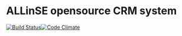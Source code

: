 # ALLinSE opensource CRM system

[![Build Status](https://travis-ci.org/ChristianLisov/allinse-project.svg?branch=master)](https://travis-ci.org/ChristianLisov/allinse-project)[![Code Climate](https://codeclimate.com/github/ChristianLisov/allinse-project/badges/gpa.svg)](https://codeclimate.com/github/ChristianLisov/allinse-project)
